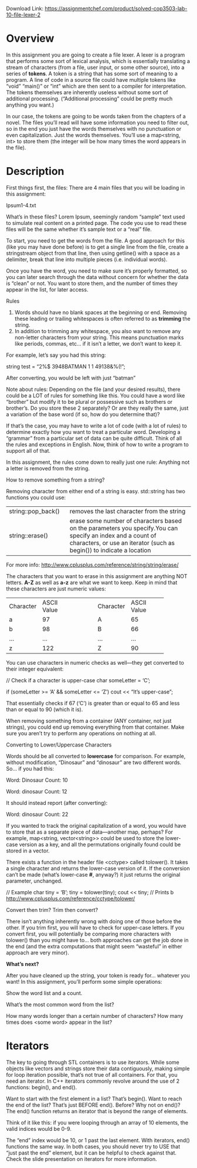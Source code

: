 Download Link: https://assignmentchef.com/product/solved-cop3503-lab-10-file-lexer-2
<br>
<h1>Overview</h1>

In this assignment you are going to create a file lexer. A lexer is a program that performs some sort of lexical analysis, which is essentially translating a stream of characters (from a file, user input, or some other source), into a series of <strong>tokens</strong>. A token is a string that has some sort of meaning to a program. A line of code in a source file could have multiple tokens like “void” “main()” or “int” which are then sent to a compiler for interpretation. The tokens themselves are inherently useless without some sort of additional processing. (“Additional processing” could be pretty much anything you want.)

In our case, the tokens are going to be words taken from the chapters of a novel. The files you’ll read will have some information you need to filter out, so in the end you just have the words themselves with no punctuation or even capitalization. Just the words themselves. You’ll use a map&lt;string, int&gt; to store them (the integer will be how many times the word appears in the file).

<h1>Description</h1>

First things first, the files: There are 4 main files that you will be loading in this assignment:

Ipsum1-4.txt

What’s in these files? Lorem Ipsum, seemingly random “sample” text used to simulate real content on a printed page. The code you use to read these files will be the same whether it’s sample text or a “real” file.

To start, you need to get the words from the file. A good approach for this (like you may have done before) is to get a single line from the file, create a stringstream object from that line, then using getline() with a space as a delimiter, break that line into multiple pieces (i.e. individual words).

Once you have the word, you need to make sure it’s properly formatted, so you can later search through the data without concern for whether the data is “clean” or not. You want to store them, and the number of times they appear in the list, for later access.

Rules

<ol>

 <li>Words should have no blank spaces at the beginning or end. Removing these leading or trailing whitespaces is often referred to as <strong>trimming</strong> the string.</li>

 <li>In addition to trimming any whitespace, you also want to remove any non-letter characters from your string. This means punctuation marks like periods, commas, etc… if it isn’t a letter, we don’t want to keep it.</li>

</ol>

For example, let’s say you had this string:

string test = “2%$ 3948BATMAN   1 1 49138&amp;%(!”;

After converting, you would be left with just “batman”

Note about rules: Depending on the file (and your desired results), there could be a LOT of rules for something like this. You could have a word like “brother” but modify it to be plural or possessive such as brothers or brother’s. Do you store these 2 separately? Or are they really the same, just a variation of the base word (if so, how do you determine that)?

If that’s the case, you may have to write a lot of code (with a lot of rules) to determine exactly how you want to treat a particular word. Developing a “grammar” from a particular set of data can be quite difficult. Think of all the rules and exceptions in English. Now, think of how to write a program to support all of that.

In this assignment, the rules come down to really just one rule: Anything not a letter is removed from the string.

How to remove something from a string?

Removing character from either end of a string is easy. std::string has two functions you could use:

<table width="612">

 <tbody>

  <tr>

   <td width="156">string::pop_back()</td>

   <td width="456">removes the last character from the string</td>

  </tr>

  <tr>

   <td width="156">string::erase()</td>

   <td width="456">erase some number of characters based on the parameters you specify.You can specify an index and a count of characters, or use an iterator (such as begin()) to indicate a location</td>

  </tr>

 </tbody>

</table>

For more info: <a href="http://www.cplusplus.com/reference/string/string/erase/">http://www.cplusplus.com/reference/string/string/erase/</a>

The characters that you want to erase in this assignment are anything NOT letters. <strong>A-Z</strong> as well as <strong>a-z</strong> are what we want to keep. Keep in mind that these characters are just numeric values:

<table width="346">

 <tbody>

  <tr>

   <td width="73">Character</td>

   <td width="83">ASCII Value</td>

   <td rowspan="5" width="36">     </td>

   <td width="73">Character</td>

   <td width="82">ASCII Value</td>

  </tr>

  <tr>

   <td width="73">a</td>

   <td width="83">97</td>

   <td width="73">A</td>

   <td width="82">65</td>

  </tr>

  <tr>

   <td width="73">b</td>

   <td width="83">98</td>

   <td width="73">B</td>

   <td width="82">66</td>

  </tr>

  <tr>

   <td width="73">…</td>

   <td width="83">…</td>

   <td width="73">…</td>

   <td width="82">…</td>

  </tr>

  <tr>

   <td width="73">z</td>

   <td width="83">122</td>

   <td width="73">Z</td>

   <td width="82">90</td>

  </tr>

 </tbody>

</table>

You can use characters in numeric checks as well—they get converted to their integer equivalent:

// Check if a character is upper-case char someLetter = ‘C’;

if (someLetter &gt;= ‘A’ &amp;&amp; someLetter &lt;= ‘Z’)     cout &lt;&lt; “It’s upper-case”;

That essentially checks if 67 (‘C’) is greater than or equal to 65 and less than or equal to 90 (which it is).

When removing something from a container (ANY container, not just strings), you could end up removing everything from that container. Make sure you aren’t try to perform any operations on nothing at all.

Converting to Lower/Uppercase Characters

Words should be all converted to <strong>lowercase</strong> for comparison. For example, without modification, “Dinosaur” and “dinosaur” are two different words. So… if you had this:

Word: Dinosaur Count: 10

Word: dinosaur Count: 12

It should instead report (after converting):

Word: dinosaur Count: 22

If you wanted to track the original capitalization of a word, you would have to store that as a separate piece of data—another map, perhaps? For example, map&lt;string, vector&lt;string&gt;&gt; could be used to store the lower-case version as a key, and all the permutations originally found could be stored in a vector.

There exists a function in the header file &lt;cctype&gt; called tolower(). It takes a single character and returns the lower-case version of it. If the conversion can’t be made (what’s lower-case <strong>#</strong>, anyway?) it just returns the original parameter, unchanged.

// Example char tiny = ‘B’; tiny = tolower(tiny); cout &lt;&lt; tiny; // Prints b <a href="http://www.cplusplus.com/reference/cctype/tolower/">http://www.cplusplus.com/reference/cctype/tolower/</a>

Convert then trim? Trim then convert?

There isn’t anything inherently wrong with doing one of those before the other. If you trim first, you will have to check for upper-case letters. If you convert first, you will potentially be comparing more characters with tolower() than you might have to… both approaches can get the job done in the end (and the extra computations that might seem “wasteful” in either approach are very minor).

<strong>What’s next? </strong>

After you have cleaned up the string, your token is ready for… whatever you want! In this assignment, you’ll perform some simple operations:

Show the word list and a count.

What’s the most common word from the list?

How many words longer than a certain number of characters? How many times does &lt;some word&gt; appear in the list?

<h1>Iterators</h1>

The key to going through STL containers is to use iterators. While some objects like vectors and strings store their data contiguously, making simple for loop iteration possible, that’s not true of all containers. For that, you need an iterator. In C++ iterators commonly revolve around the use of 2 functions: begin(), and end().

Want to start with the first element in a list? That’s begin(). Want to reach the end of the list? That’s just BEFORE end(). Before? Why not on end()? The end() function returns an iterator that is beyond the range of elements.

Think of it like this: if you were looping through an array of 10 elements, the valid indices would be 0-9.

The “end” index would be 10, or 1 past the last element. With iterators, end() functions the same way. In both cases, you should never try to USE that “just past the end” element, but it can be helpful to check against that. Check the slide presentation on iterators for more information.